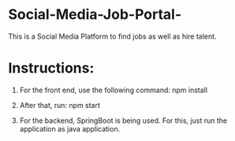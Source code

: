 # Social-Media-Job-Portal-

This is a Social Media Platform to find jobs as well as hire talent.

# Instructions:
1) For the front end, use the following command:
   npm install

2) After that, run:
   npm start

3) For the backend, SpringBoot is being used.
   For this, just run the application as java application.
